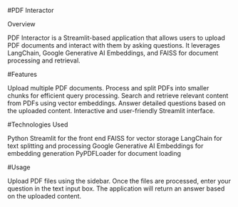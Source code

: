 #PDF Interactor


Overview


PDF Interactor is a Streamlit-based application that allows users to upload PDF documents and interact with them by asking questions. It leverages LangChain, Google Generative AI Embeddings, and FAISS for document processing and retrieval.

#Features

Upload multiple PDF documents.
Process and split PDFs into smaller chunks for efficient query processing.
Search and retrieve relevant content from PDFs using vector embeddings.
Answer detailed questions based on the uploaded content.
Interactive and user-friendly Streamlit interface.


#Technologies Used

Python
Streamlit for the front end
FAISS for vector storage
LangChain for text splitting and processing
Google Generative AI Embeddings for embedding generation
PyPDFLoader for document loading

#Usage

Upload PDF files using the sidebar.
Once the files are processed, enter your question in the text input box.
The application will return an answer based on the uploaded content.

